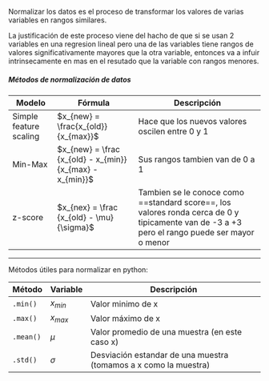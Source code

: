 Normalizar los datos es el proceso de transformar los valores de varias variables en rangos similares.

La justificación de este proceso viene del hacho de que si se usan 2 variables en una regresion lineal pero una de las variables tiene rangos de valores significativamente mayores que la otra variable, entonces va a infuir intrinsecamente en mas en el resutado que la variable con rangos menores.

##### Métodos de normalización de datos
Modelo | Fórmula | Descripción 
--------|--------------|---------
Simple feature scaling | $x_{new} = \frac{x_{old}}{x_{max}}$ | Hace que los nuevos valores oscilen entre 0 y 1
Min-Max | $x_{new} = \frac {x_{old} - x_{min}}  {x_{max} - x_{min}}$ | Sus rangos tambien van de 0 a 1
z-score | $x_{nex} = \frac {x_{old} - \mu} {\sigma}$ | Tambien se le conoce como ==standard score==, los valores ronda cerca de 0 y tipicamente van de -3 a +3 pero el rango puede ser mayor o menor

---
Métodos útiles para normalizar en python:

Método | Variable | Descripción
-------|---------|---------
`.min()` | $x_{min}$ | Valor minimo de x
`.max()` | $x_{max}$ | Valor máximo de x
`.mean()` | $\mu$ | Valor promedio de una muestra (en este caso x)
`.std()` | $\sigma$ | Desviación estandar de una muestra (tomamos a x como la muestra)
